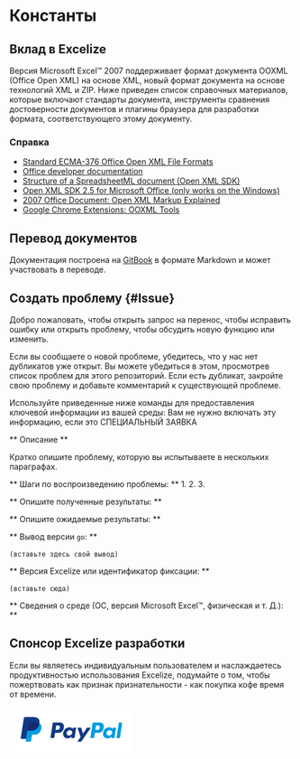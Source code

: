 # Константы

## Вклад в Excelize

Версия Microsoft Excel™ 2007 поддерживает формат документа OOXML (Office Open XML) на основе XML, новый формат документа на основе технологий XML и ZIP. Ниже приведен список справочных материалов, которые включают стандарты документа, инструменты сравнения достоверности документов и плагины браузера для разработки формата, соответствующего этому документу.

### Справка

* [Standard ECMA-376 Office Open XML File Formats](http://www.ecma-international.org/publications/standards/Ecma-376.htm)
* [Office developer documentation](https://msdn.microsoft.com/en-us/library/office/)
* [Structure of a SpreadsheetML document (Open XML SDK)](https://msdn.microsoft.com/en-us/library/office/gg278316.aspx)
* [Open XML SDK 2.5 for Microsoft Office (only works on the Windows)](https://www.microsoft.com/en-us/download/details.aspx?id=30425)
* [2007 Office Document: Open XML Markup Explained](https://www.microsoft.com/en-us/download/details.aspx?id=15359)
* [Google Chrome Extensions: OOXML Tools](https://chrome.google.com/webstore/detail/ooxml-tools/bjmmjfdegplhkefakjkccocjanekbapn)

## Перевод документов

Документация построена на [GitBook](https://www.gitbook.com) в формате Markdown и может участвовать в переводе.

## Создать проблему {#Issue}

Добро пожаловать, чтобы открыть запрос на перенос, чтобы исправить ошибку или открыть проблему, чтобы обсудить новую функцию или изменить.

Если вы сообщаете о новой проблеме, убедитесь, что у нас нет дубликатов
уже открыт. Вы можете убедиться в этом, просмотрев список проблем для этого
репозиторий. Если есть дубликат, закройте свою проблему и добавьте комментарий
к существующей проблеме.

Используйте приведенные ниже команды для предоставления ключевой информации из вашей среды:
Вам не нужно включать эту информацию, если это СПЕЦИАЛЬНЫЙ ЗАЯВКА

** Описание **

Кратко опишите проблему, которую вы испытываете в нескольких параграфах.

** Шаги по воспроизведению проблемы: **
1.
2.
3.

** Опишите полученные результаты: **

** Опишите ожидаемые результаты: **

** Вывод версии `go`: **

```text
(вставьте здесь свой вывод)
```

** Версия Excelize или идентификатор фиксации: **

```text
(вставьте сюда)
```

** Сведения о среде (ОС, версия Microsoft Excel™, физическая и т. Д.): **

## Спонсор Excelize разработки

Если вы являетесь индивидуальным пользователем и наслаждаетесь продуктивностью использования Excelize, подумайте о том, чтобы пожертвовать как признак признательности - как покупка кофе время от времени.

[![Пожертвовать с помощью Paypal](../images/donate.png)](https://www.paypal.me/xuri)